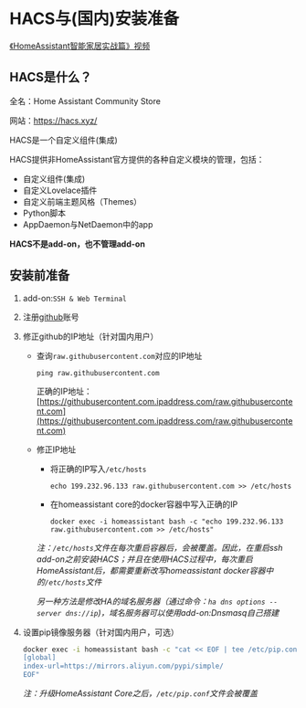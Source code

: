 # HACS与(国内)安装准备

[《HomeAssistant智能家居实战篇》视频](https://study.163.com/course/courseLearn.htm?courseId=1006189053&share=2&shareId=400000000624093#/learn/video?lessonId=1282264032&courseId=1006189053)

## HACS是什么？

全名：Home Assistant Community Store

网站：https://hacs.xyz/

HACS是一个自定义组件(集成)

HACS提供非HomeAssistant官方提供的各种自定义模块的管理，包括：

- 自定义组件(集成)
- 自定义Lovelace插件
- 自定义前端主题风格（Themes）
- Python脚本
- AppDaemon与NetDaemon中的app

**HACS不是add-on，也不管理add-on**

## 安装前准备

1. add-on:`SSH & Web Terminal`

2. 注册[github](https://github.com/)账号

3. 修正github的IP地址（针对国内用户）

    - 查询`raw.githubusercontent.com`对应的IP地址

        `ping raw.githubusercontent.com`

        正确的IP地址：[https://githubusercontent.com.ipaddress.com/raw.githubusercontent.com](https://githubusercontent.com.ipaddress.com/raw.githubusercontent.com)
   
    - 修正IP地址

        - 将正确的IP写入`/etc/hosts`

            `echo 199.232.96.133 raw.githubusercontent.com >> /etc/hosts`

        - 在homeassistant core的docker容器中写入正确的IP

            `docker exec -i homeassistant bash -c "echo 199.232.96.133    raw.githubusercontent.com >> /etc/hosts"`

        *注：`/etc/hosts`文件在每次重启容器后，会被覆盖。因此，在重启ssh add-on之前安装HACS；并且在使用HACS过程中，每次重启HomeAssistant后，都需要重新改写homeassistant docker容器中的`/etc/hosts`文件*

        *另一种方法是修改HA的域名服务器（通过命令：`ha dns options --server dns://ip`)，域名服务器可以使用add-on:Dnsmasq自己搭建*

4. 设置pip镜像服务器（针对国内用户，可选）

    ```sh
    docker exec -i homeassistant bash -c "cat << EOF | tee /etc/pip.conf
    [global]
    index-url=https://mirrors.aliyun.com/pypi/simple/
    EOF"
    ```

    *注：升级HomeAssistant Core之后，`/etc/pip.conf`文件会被覆盖*

